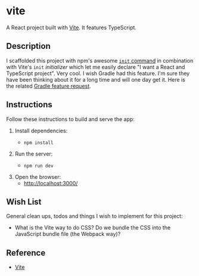 # vite

A React project built with [Vite](https://vitejs.dev/). It features TypeScript.

## Description

I scaffolded this project with npm's awesome [`init` command](https://docs.npmjs.com/cli/v8/commands/npm-init) in combination
with Vite's `init` *initializer* which let me easily declare "I want a React and TypeScript project". Very cool. I wish
Gradle had this feature. I'm sure they have been thinking about it for a long time and will one day get it. Here is the
related [Gradle feature request](https://github.com/gradle/gradle/issues/1686).

## Instructions

Follow these instructions to build and serve the app:

1. Install dependencies:
   * ```shell
     npm install
     ```
2. Run the server:
   * ```shell
     npm run dev
     ```
3. Open the browser:
   * <http://localhost:3000/>

## Wish List

General clean ups, todos and things I wish to implement for this project:

* What is the Vite way to do CSS? Do we bundle the CSS into the JavaScript bundle file (the Webpack way)? 

## Reference

* [Vite](https://github.com/vitejs/vite)
